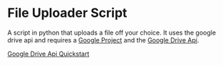 # File Uploader Script
 A script in python that uploads a file off your choice.
 It uses the google drive api and requires a [Google Project](https://cloud.google.com/resource-manager/docs/creating-managing-projects?hl=en_us) and the [Google Drive Api](https://console.cloud.google.com/apis/library/drive.googleapis.com).

[Google Drive Api Quickstart](https://developers.google.com/drive/api/quickstart/python)
